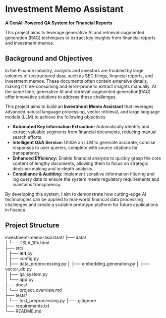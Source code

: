 # Investment Memo Assistant

**A GenAI-Powered QA System for Financial Reports**

This project aims to leverage generative AI and retrieval-augmented generation (RAG) techniques to extract key insights from financial reports and investment memos.

## Background and Objectives

In the Finance industry, analysts and investors are troubled by large volumes of unstructured data, such as SEC filings, financial reports, and investment memos. These documents often contain extensive details, making it time-consuming and error-prone to extract insights manually. At the same time, generative AI and retrieval-augmented generation(RAG) offer innovative solutions to address these challenges. 

This project aims to build an **Investment Memo Assistant** that leverages advanced natural language processing, vector retrieval, and large language models (LLM) to achieve the following objectives:
- **Automated Key Information Extraction:** Automatically identify and extract valuable segments from financial documents, reducing manual search efforts.
- **Intelligent Q&A Service:** Utilize an LLM to generate accurate, concise responses to user queries, complete with source citations for transparency.
- **Enhanced Efficiency:** Enable financial analysts to quickly grasp the core content of lengthy documents, allowing them to focus on strategic decision-making and in-depth analysis.
- **Compliance & Auditing:** Implement sensitive information filtering and log query data to ensure the system meets regulatory requirements and maintains transparency.

By developing this system, I aim to demonstrate how cutting-edge AI technologies can be applied to real-world financial data processing challenges and create a scalable prototype platform for future applications in finance.

## Project Structure
investment-memo-assistant/
├── data/                    
│   └── TSLA_10k.html          
├── src/                    
│   ├── __init__.py         
│   ├── config.py        
│   ├── data_preprocessing.py 
│   ├── embedding_generation.py 
│   ├── vector_db.py          
│   ├── qa_system.py          
│   └── app.py               
├── docs/                     
│   └── project_overview.md   
├── tests/                    
│   └── test_preprocessing.py 
├── .gitignore                
├── requirements.txt          
└── README.md                 
